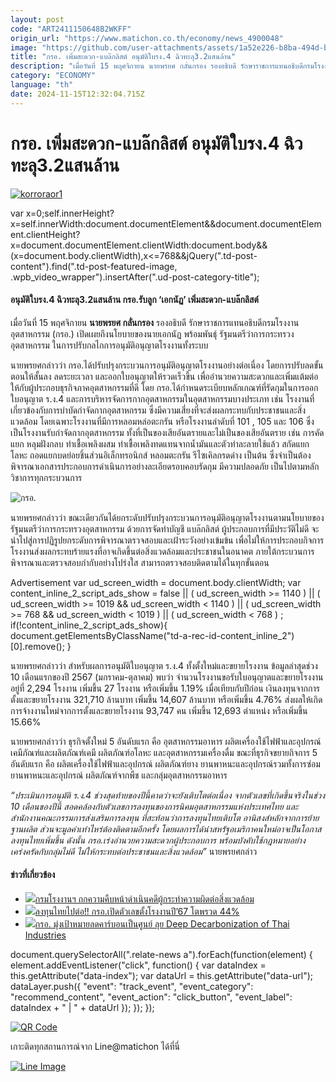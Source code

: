 ```yaml
---
layout: post
code: "ART2411150648B2WKFF"
origin_url: "https://www.matichon.co.th/economy/news_4900048"
image: "https://github.com/user-attachments/assets/1a52e226-b8ba-494d-b0a1-2cc3091702f1"
title: "กรอ. เพิ่มสะดวก-แบล๊กลิสต์ อนุมัติใบรง.4 ฉิวทะลุ3.2แสนล้าน"
description: "เมื่อวันที่ 15 พฤศจิกายน นายพรยศ กลั่นกรอง รองอธิบดี รักษาราชการแทนอธิบดีกรมโรงงานอุตสาหกรรม (กรอ.) เปิดเผยถึงนโยบายของนายเอกนัฏ พร้อมพันธุ์"
category: "ECONOMY"
language: "th"
date: 2024-11-15T12:32:04.715Z
---
```


# กรอ. เพิ่มสะดวก-แบล๊กลิสต์ อนุมัติใบรง.4 ฉิวทะลุ3.2แสนล้าน

[![](https://www.matichon.co.th/wp-content/uploads/2024/11/korroraor1.jpg "korroraor1")](https://www.matichon.co.th/wp-content/uploads/2024/11/korroraor1.jpg)

var x=0;self.innerHeight?x=self.innerWidth:document.documentElement&&document.documentElement.clientHeight?x=document.documentElement.clientWidth:document.body&&(x=document.body.clientWidth),x<=768&&jQuery(".td-post-content").find(".td-post-featured-image, .wpb\_video\_wrapper").insertAfter(".ud-post-category-title");

#### **อนุมัติใบรง.4 ฉิวทะลุ3.2แสนล้าน กรอ.รับลูก ‘เอกนัฏ’ เพิ่มสะดวก-แบล๊กลิสต์**

เมื่อวันที่ 15 พฤศจิกายน **นายพรยศ กลั่นกรอง** รองอธิบดี รักษาราชการแทนอธิบดีกรมโรงงานอุตสาหกรรม (กรอ.) เปิดเผยถึงนโยบายของนายเอกนัฏ พร้อมพันธุ์ รัฐมนตรีว่าการกระทรวงอุตสาหกรรม ในการปรับกลไกการอนุมัติอนุญาตโรงงานทั้งระบบ

นายพรยศกล่าวว่า กรอ.ได้ปรับปรุงกระบวนการอนุมัติอนุญาตโรงงานอย่างต่อเนื่อง โดยการปรับลดขั้นตอนให้สั้นลง ลดระยะเวลา และออกใบอนุญาตให้รวดเร็วขึ้น เพื่ออำนวยความสะดวกและเพิ่มแต้มต่อให้กับผู้ประกอบธุรกิจภาคอุตสาหกรรมที่ดี โดย กรอ.ได้กำหนดระเบียบหลักเกณฑ์ที่รัดกุมในการออกใบอนุญาต ร.ง.4 และการบริหารจัดการกากอุตสาหกรรมในอุตสาหกรรมบางประเภท เช่น โรงงานที่เกี่ยวข้องกับการบำบัดกำจัดกากอุตสาหกรรม ซึ่งมีความเสี่ยงที่จะส่งผลกระทบกับประชาชนและสิ่งแวดล้อม โดยเฉพาะโรงงานที่มีการหลอมหล่อตะกรัน หรือโรงงานลำดับที่ 101 , 105 และ 106 ซึ่งเป็นโรงงานรับกำจัดกากอุตสาหกรรม ทั้งที่เป็นของเสียอันตรายและไม่เป็นของเสียอันตราย เช่น การคัดแยก หลุมฝังกลบ ทำเชื้อเพลิงผสม ทำเชื้อเพลิงทดแทนจากน้ำมันและตัวทำละลายใช้แล้ว สกัดแยกโลหะ ถอดแยกบดย่อยชิ้นส่วนอิเล็กทรอนิกส์ หลอมตะกรัน รีไซเคิลกรดด่าง เป็นต้น ซึ่งจำเป็นต้องพิจารณาเอกสารประกอบการดำเนินการอย่างละเอียดรอบคอบรัดกุม มีความปลอดภัย เป็นไปตามหลักวิชาการทุกกระบวนการ

![กรอ.](https://www.matichon.co.th/wp-content/uploads/2024/11/854949.jpg)

นายพรยศกล่าวว่า ขณะเดียวกันได้ยกระดับปรับปรุงกระบวนการอนุมัติอนุญาตโรงงานตามนโยบายของรัฐมนตรีว่าการกระทรวงอุตสาหกรรม ด้วยการจัดทำบัญชี แบล๊กลิสต์ ผู้ประกอบการที่มีประวัติไม่ดี จะนำไปสู่การปฏิรูปยกระดับการพิจารณาตรวจสอบและเฝ้าระวังอย่างเข้มข้น เพื่อไม่ให้การประกอบกิจการโรงงานส่งผลกระทบร้ายแรงที่อาจเกิดขึ้นต่อสิ่งแวดล้อมและประชาชนในอนาคต ภายใต้กระบวนการพิจารณาและตรวจสอบกำกับอย่างโปร่งใส สามารถตรวจสอบติดตามได้ในทุกขั้นตอน

Advertisement var ud\_screen\_width = document.body.clientWidth; var content\_inline\_2\_script\_ads\_show = false || ( ud\_screen\_width >= 1140 ) || ( ud\_screen\_width >= 1019 && ud\_screen\_width < 1140 ) || ( ud\_screen\_width >= 768 && ud\_screen\_width < 1019 ) || ( ud\_screen\_width < 768 ) ; if(!content\_inline\_2\_script\_ads\_show){ document.getElementsByClassName("td-a-rec-id-content\_inline\_2")\[0\].remove(); }

นายพรยศกล่าวว่า สำหรับผลการอนุมัติใบอนุญาต ร.ง.4 ทั้งตั้งใหม่และขยายโรงงาน ข้อมูลล่าสุดช่วง 10 เดือนแรกของปี 2567 (มกราคม-ตุลาคม) พบว่า จำนวนโรงงานขอรับใบอนุญาตและขยายโรงงาน อยู่ที่ 2,294 โรงงาน เพิ่มขึ้น 27 โรงงาน หรือเพิ่มขึ้น 1.19% เมื่อเทียบกับปีก่อน เงินลงทุนจากการตั้งและขยายโรงงาน 321,710 ล้านบาท เพิ่มขึ้น 14,607 ล้านบาท หรือเพิ่มขึ้น 4.76% ส่งผลให้เกิดการจ้างงานใหม่จากการตั้งและขยายโรงงาน 93,747 คน เพิ่มขึ้น 12,693 ตำแหน่ง หรือเพิ่มขึ้น 15.66%

นายพรยศกล่าวว่า ธุรกิจตั้งใหม่ 5 อันดับแรก คือ อุตสาหกรรมอาหาร ผลิตเครื่องใช้ไฟฟ้าและอุปกรณ์ เคมีภัณฑ์และผลิตภัณฑ์เคมี ผลิตภัณฑ์อโลหะ และอุตสาหกรรมเครื่องดื่ม ขณะที่ธุรกิจขยายกิจการ 5 อันดับแรก คือ ผลิตเครื่องใช้ไฟฟ้าและอุปกรณ์ ผลิตภัณฑ์ยาง ยานพาหนะและอุปกรณ์รวมทั้งการซ่อมยานพาหนะและอุปกรณ์ ผลิตภัณฑ์จากพืช และกลุ่มอุตสาหกรรมอาหาร

_“ประเมินการอนุมัติ ร.ง.4 ช่วงสุดท้ายของปีนี้คาดว่าจะยังเติบโตต่อเนื่อง จากตัวเลขที่เกิดขึ้นจริงในช่วง 10 เดือนของปีนี้ สอดคล้องกับตัวเลขการลงทุนของการนิคมอุตสาหกรรมแห่งประเทศไทย และสำนักงานคณะกรรมการส่งเสริมการลงทุน ที่สะท้อนว่าการลงทุนไทยเติบโต อานิสงส์หลักจากการย้ายฐานผลิต ส่วนจะมูลค่าเท่าไหร่ต้องติดตามอีกครั้ง โดยผลการได้นำสหรัฐอเมริกาคนใหม่อาจเป็นโอกาสลงทุนไทยเพิ่มขึ้น ดังนั้น กรอ.เร่งอำนวยความสะดวกผู้ประกอบการ พร้อมบังคับใช้กฎหมายอย่างเคร่งครัดกับกลุ่มไม่ดี ไม่ให้กระทบต่อประชาชนและสิ่งแวดล้อม”_ นายพรยศกล่าว

#### ข่าวที่เกี่ยวข้อง

*   [![](https://www.matichon.co.th/wp-content/uploads/2024/09/สุนทร-ปก.jpg)กรมโรงงานฯ ถกความคืบหน้าดำเนินคดีผู้กระทำความผิดต่อสิ่งแวดล้อม](https://www.matichon.co.th/economy/news_4783467)
*   [![](https://www.matichon.co.th/wp-content/uploads/2024/09/050609-1.jpg)ลงทุนไทยไปต่อ!! กรอ.เปิดตัวเลขตั้งโรงงานปี’67 โตพรวด 44%](https://www.matichon.co.th/economy/news_4776340)
*   [![](https://www.matichon.co.th/wp-content/uploads/2024/03/กรอ-1.jpg)กรอ. มุ่งเป้าหมายลดคาร์บอนเป็นศูนย์ ลุย Deep Decarbonization of Thai Industries](https://www.matichon.co.th/economy/news_4465637)

document.querySelectorAll(".relate-news a").forEach(function(element) { element.addEventListener("click", function() { var dataIndex = this.getAttribute("data-index"); var dataUrl = this.getAttribute("data-url"); dataLayer.push({ "event": "track\_event", "event\_category": "recommend\_content", "event\_action": "click\_button", "event\_label": dataIndex + " | " + dataUrl }); }); });

[![QR Code](https://www.matichon.co.th/wp-content/uploads/2023/07/wob1371z.jpg)](https://lin.ee/ht0nDxX)

เกาะติดทุกสถานการณ์จาก Line@matichon ได้ที่นี่

[![Line Image](https://www.matichon.co.th/wp-content/uploads/2023/07/th.png)](https://lin.ee/ht0nDxX)